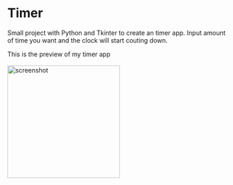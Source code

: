# Timer
Small project with Python and Tkinter to create an timer app. Input amount of time you want and the clock will start couting down.

This is the preview of my timer app <br><br>
<img width="253" alt="screenshot" src="https://user-images.githubusercontent.com/69473375/133963598-93c02aa0-c2ca-4acc-a32d-09846165cdfc.PNG">

